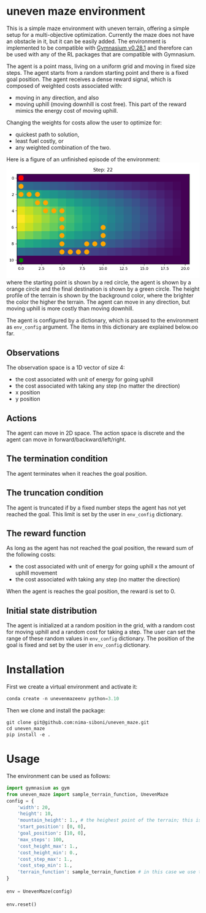 # uneven maze environment
This is a simple maze environment with uneven terrain, offering a simple setup for a multi-objective optimization.
Currently the maze does not have an obstacle in it, but it can be easily added. The environment is implemented to be compatible with
[Gymnasium v0.28.1](https://gymnasium.farama.org/v0.28.1/) and therefore can be used with any of the RL packages that are compatible with Gymnasium.

The agent is a point mass, living on a uniform grid and moving in fixed size steps. The agent starts from a random starting point and there is a fixed
goal position. The agent receives a dense reward signal, which is composed of weighted costs associated with:
- moving in any direction, and also
- moving uphill (moving downhill is cost free). This part of the reward mimics the energy cost of moving uphill.

Changing the weights for costs allow the user to optimize for:
* quickest path to solution,
* least fuel costly, or
* any weighted combination of the two.

Here is a figure of an unfinished episode of the environment:
![maze](assets/path_22_steps.png)
where the starting point is shown by a red circle, the agent is shown by a orange circle and the final destination is
shown by a green circle. The height profile of the terrain is shown by the background color, where the brighter the color
the higher the terrain. The agent can move in any direction, but moving uphill is more costly than moving downhill.

The agent is configured by a dictionary, which is passed to the environment as `env_config` argument. The items in this dictionary are explained below.oo far.

## Observations
The observation space is a 1D vector of size 4:
- the cost associated with unit of energy for going uphill
- the cost associated with taking any step (no matter the direction)
- x position
- y position

## Actions
The agent can move in 2D space. The action space is discrete and the agent can move in forward/backward/left/right.

## The termination condition
The agent terminates when it reaches the goal position.

## The truncation condition
The agent is truncated if  by a fixed number steps the agent has not yet reached the goal. This limit is
set by the user in `env_config` dictionary.

## The reward function
As long as the agent has not reached the goal position, the reward sum of the following costs:
- the cost associated with unit of energy for going uphill x the amount of uphill movement
- the cost associated with taking any step (no matter the direction)

When the agent is reaches the goal position, the reward is set to 0.

## Initial state distribution
The agent is initialized at a random position in the grid, with a random cost for moving uphill and a random cost for taking a step.
The user can set the range of these random values in `env_config` dictionary. The position of the goal is fixed and set by the user in `env_config` dictionary.

# Installation
First we create a virtual environment and activate it:
```python
conda create -n unevenmazeenv python=3.10
```
Then we clone and install the package:
```
git clone git@github.com:nima-siboni/uneven_maze.git
cd uneven_maze
pip install -e .
```
# Usage
The environment can be used as follows:
```python
import gymnasium as gym
from uneven_maze import sample_terrain_function, UnevenMaze
config = {
    'width': 20,
    'height': 10,
    'mountain_height': 1., # the heighest point of the terrain; this is a parameter of the terrain function
    'start_position': [0, 0],
    'goal_position': [10, 0],
    'max_steps': 100,
    'cost_height_max': 1.,
    'cost_height_min': 0.,
    'cost_step_max': 1.,
    'cost_step_min': 1.,
    'terrain_function': sample_terrain_function # in this case we use the default terrain function
}

env = UnevenMaze(config)

env.reset()
```
